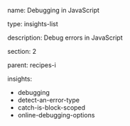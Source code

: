 name: Debugging in JavaScript

type: insights-list

description: Debug errors in JavaScript

section: 2

parent: recipes-i

insights:
  - debugging
  - detect-an-error-type
  - catch-is-block-scoped
  - online-debugging-options
